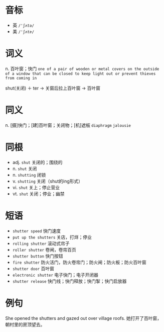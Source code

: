 # 音标

- 英 `/'ʃʌtə/`
- 美 `/'ʃʌtɚ/`

# 词义

n. 百叶窗；快门
`one of a pair of wooden or metal covers on the outside of a window that can be closed to keep light out or prevent thieves from coming in`



shut(关闭) ＋ ter → 关窗后拉上百叶窗 → 百叶窗

# 同义

n. [摄]快门；[建]百叶窗；关闭物；[机]遮板
`diaphragm` `jalousie`

# 同根

- adj. `shut` 关闭的；围绕的
- n. `shut` 关闭
- n. `shutting` 闭锁
- v. `shutting` 关闭（shut的ing形式）
- vi. `shut` 关上；停止营业
- vt. `shut` 关闭；停业；幽禁

# 短语

- `shutter speed` 快门速度
- `put up the shutters` 关店，打烊；停业
- `rolling shutter` 滚动式帘子
- `roller shutter` 卷闸，卷帘百页
- `shutter button` 快门按钮
- `fire shutter` 防火活门，防火卷帘门；防火闸；防火板；防火百叶窗
- `shutter door` 百叶窗
- `electronic shutter` 电子快门；电子开闭器
- `shutter release` 快门线；快门释放；快门掣；快门启放器

# 例句

She opened the shutters and gazed out over village roofs.
她打开了百叶窗，朝村里的房顶望去。


